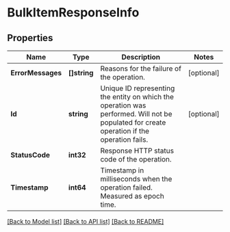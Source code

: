 # BulkItemResponseInfo

## Properties

Name | Type | Description | Notes
------------ | ------------- | ------------- | -------------
**ErrorMessages** | **[]string** | Reasons for the failure of the operation. | [optional] 
**Id** | **string** | Unique ID representing the entity on which the operation was performed. Will not be populated for create operation if the operation fails. | [optional] 
**StatusCode** | **int32** | Response HTTP status code of the operation. | 
**Timestamp** | **int64** | Timestamp in milliseconds when the operation failed. Measured as epoch time. | 

[[Back to Model list]](../README.md#documentation-for-models) [[Back to API list]](../README.md#documentation-for-api-endpoints) [[Back to README]](../README.md)


